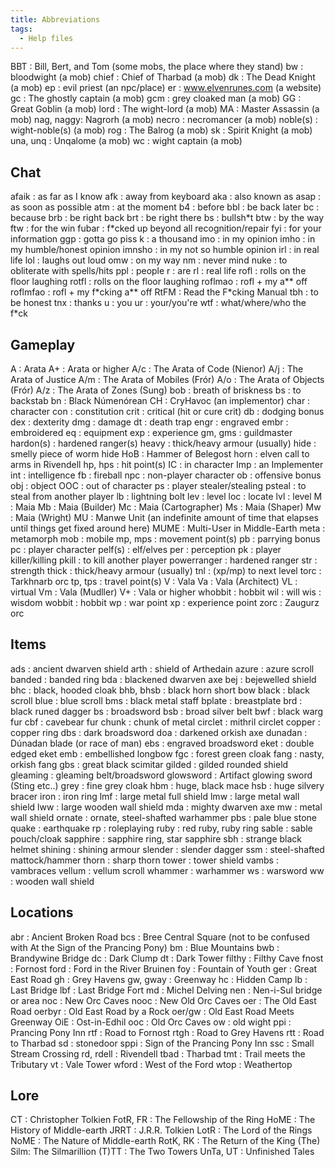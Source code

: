 ```yaml
---
title: Abbreviations
tags:
  - Help files
---
```

BBT : Bill, Bert, and Tom (some mobs, the place where they stand) bw :
bloodwight (a mob) chief : Chief of Tharbad (a mob) dk : The Dead Knight
(a mob) ep : evil priest (an npc/place) er : www.elvenrunes.com (a
website) gc : The ghostly captain (a mob) gcm : grey cloaked man (a mob)
GG : Great Goblin (a mob) lord : The wight-lord (a mob) MA : Master
Assassin (a mob) nag, naggy: Nagrorh (a mob) necro : necromancer (a mob)
noble(s) : wight-noble(s) (a mob) rog : The Balrog (a mob) sk : Spirit
Knight (a mob) una, unq : Unqalome (a mob) wc : wight captain (a mob)

## Chat

afaik : as far as I know afk : away from keyboard aka : also known as
asap : as soon as possible atm : at the moment b4 : before bbl : be back
later bc : because brb : be right back brt : be right there bs :
bullsh\*t btw : by the way ftw : for the win fubar : f\*cked up beyond
all recognition/repair fyi : for your information ggp : gotta go piss k
: a thousand imo : in my opinion imho : in my humble/honest opinion
imnsho : in my not so humble opinion irl : in real life lol : laughs out
loud omw : on my way nm : never mind nuke : to obliterate with
spells/hits ppl : people r : are rl : real life rofl : rolls on the
floor laughing rotfl : rolls on the floor laughing roflmao : rofl + my
a\*\* off roflmfao : rofl + my f\*cking a\*\* off RtFM : Read the
F\*cking Manual tbh : to be honest tnx : thanks u : you ur : your/you're
wtf : what/where/who the f\*ck

## Gameplay

A : Arata A+ : Arata or higher A/c : The Arata of Code (Nienor) A/j :
The Arata of Justice A/m : The Arata of Mobiles (Frór) A/o : The Arata
of Objects (Frór) A/z : The Arata of Zones (Sung) bob : breath of
briskness bs : to backstab bn : Black Númenórean CH : CryHavoc (an
implementor) char : character con : constitution crit : critical (hit or
cure crit) db : dodging bonus dex : dexterity dmg : damage dt : death
trap engr : engraved embr : embroidered eq : equipment exp : experience
gm, gms : guildmaster hardon(s) : hardened ranger(s) heavy : thick/heavy
armour (usually) hide : smelly piece of worm hide HoB : Hammer of
Belegost horn : elven call to arms in Rivendell hp, hps : hit point(s)
IC : in character Imp : an Implementer int : intelligence fb : fireball
npc : non-player character ob : offensive bonus obj : object OOC : out
of character ps : player stealer/stealing psteal : to steal from another
player lb : lightning bolt lev : level loc : locate lvl : level M : Maia
Mb : Maia (Builder) Mc : Maia (Cartographer) Ms : Maia (Shaper) Mw :
Maia (Wright) MU : Manwe Unit (an indefinite amount of time that elapses
until things get fixed around here) MUME : Multi-User in Middle-Earth
meta : metamorph mob : mobile mp, mps : movement point(s) pb : parrying
bonus pc : player character pelf(s) : elf/elves per : perception pk :
player killer/killing pkill : to kill another player powerranger :
hardened ranger str : strength thick : thick/heavy armour (usually) tnl
: (xp/mp) to next level torc : Tarkhnarb orc tp, tps : travel point(s) V
: Vala Va : Vala (Architect) VL : virtual Vm : Vala (Mudller) V+ : Vala
or higher whobbit : hobbit wil : will wis : wisdom wobbit : hobbit wp :
war point xp : experience point zorc : Zaugurz orc

## Items

ads : ancient dwarven shield arth : shield of Arthedain azure : azure
scroll banded : banded ring bda : blackened dwarven axe bej : bejewelled
shield bhc : black, hooded cloak bhb, bhsb : black horn short bow black
: black scroll blue : blue scroll bms : black metal staff bplate :
breastplate brd : black runed dagger bs : broadsword bsb : broad silver
belt bwf : black warg fur cbf : cavebear fur chunk : chunk of metal
circlet : mithril circlet copper : copper ring dbs : dark broadsword doa
: darkened orkish axe dunadan : Dúnadan blade (or race of man) ebs :
engraved broadsword eket : double edged eket emb : embellished longbow
fgc : forest green cloak fang : nasty, orkish fang gbs : great black
scimitar gilded : gilded rounded shield gleaming : gleaming
belt/broadsword glowsword : Artifact glowing sword (Sting etc..) grey :
fine grey cloak hbm : huge, black mace hsb : huge silvery bracer iron :
iron ring lmf : large metal full shield lmw : large metal wall shield
lww : large wooden wall shield mda : mighty dwarven axe mw : metal wall
shield ornate : ornate, steel-shafted warhammer pbs : pale blue stone
quake : earthquake rp : roleplaying ruby : red ruby, ruby ring sable :
sable pouch/cloak sapphire : sapphire ring, star sapphire sbh : strange
black helmet shining : shining armour slender : slender dagger ssm :
steel-shafted mattock/hammer thorn : sharp thorn tower : tower shield
vambs : vambraces vellum : vellum scroll whammer : warhammer ws :
warsword ww : wooden wall shield

## Locations

abr : Ancient Broken Road bcs : Bree Central Square (not to be confused
with At the Sign of the Prancing Pony) bm : Blue Mountains bwb :
Brandywine Bridge dc : Dark Clump dt : Dark Tower filthy : Filthy Cave
fnost : Fornost ford : Ford in the River Bruinen foy : Fountain of Youth
ger : Great East Road gh : Grey Havens gw, gway : Greenway hc : Hidden
Camp lb : Last Bridge lbf : Last Bridge Fort md : Michel Delving nen :
Nen-i-Sul bridge or area noc : New Orc Caves nooc : New Old Orc Caves
oer : The Old East Road oerbyr : Old East Road by a Rock oer/gw : Old
East Road Meets Greenway OiE : Ost-in-Edhil ooc : Old Orc Caves ow : old
wight ppi : Prancing Pony Inn rtf : Road to Fornost rtgh : Road to Grey
Havens rtt : Road to Tharbad sd : stonedoor sppi : Sign of the Prancing
Pony Inn ssc : Small Stream Crossing rd, rdell : Rivendell tbad :
Tharbad tmt : Trail meets the Tributary vt : Vale Tower wford : West of
the Ford wtop : Weathertop

## Lore

CT : Christopher Tolkien FotR, FR : The Fellowship of the Ring HoME :
The History of Middle-earth JRRT : J.R.R. Tolkien LotR : The Lord of the
Rings NoME : The Nature of Middle-earth RotK, RK : The Return of the
King (The) Silm: The Silmarillion (T)TT : The Two Towers UnTa, UT :
Unfinished Tales
